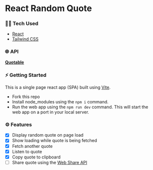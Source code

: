 # React Random Quote

### 👨‍💻 Tech Used
- [React](https://react.dev/)
- [Tailwind CSS](https://tailwindcss.com/)

### 🌐 API
**[Quotable](https://github.com/lukePeavey/quotable)**

### ⚡️ Getting Started
This is a single page react app (SPA) built using [Vite](https://vitejs.dev/).
- Fork this repo
- Install node_modules using the ```npm i``` command.
- Run the web app using the ```npm run dev``` command.
This will start the web app on a port in your local server.

### ⚙️ Features
- [x] Display random quote on page load
- [x] Show loading while quote is being fetched
- [x] Fetch another quote
- [x] Listen to quote
- [x] Copy quote to clipboard
- [ ] Share quote using the [Web Share API](https://developer.mozilla.org/en-US/docs/Web/API/Web_Share_API)